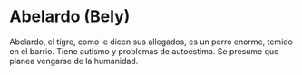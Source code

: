 # Abelardo (Bely)

Abelardo, el tigre, como le dicen sus allegados, es un perro enorme, temido en el barrio. Tiene autismo y problemas de autoestima. Se presume que planea vengarse de la humanidad.